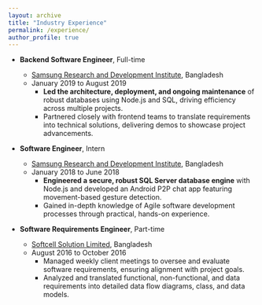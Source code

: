 ```yaml
---
layout: archive
title: "Industry Experience"
permalink: /experience/
author_profile: true
---
```


- <b>Backend Software Engineer</b>, Full-time
    - [Samsung Research and Development Institute](https://research.samsung.com/srbd), Bangladesh
    - January 2019 to August 2019
        - <b>Led the architecture, deployment, and ongoing maintenance</b> of robust databases using Node.js and SQL, driving efficiency across multiple projects.
        - Partnered closely with frontend teams to translate requirements into technical solutions, delivering demos to showcase project advancements.
     
- <b>Software Engineer</b>, Intern
    - [Samsung Research and Development Institute](https://research.samsung.com/srbd), Bangladesh
    - January 2018 to June 2018
        - <b>Engineered a secure, robust SQL Server database engine</b> with Node.js and developed an Android P2P chat app featuring movement-based gesture detection.
        - Gained in-depth knowledge of Agile software development processes through practical, hands-on experience.

- <b>Software Requirements Engineer</b>, Part-time
    - [Softcell Solution Limited](https://softcellbd.net/), Bangladesh
    - August 2016 to October 2016
        - Managed weekly client meetings to oversee and evaluate software requirements, ensuring alignment with project goals.
        - Analyzed and translated functional, non-functional, and data requirements into detailed data flow diagrams, class, and data models.
